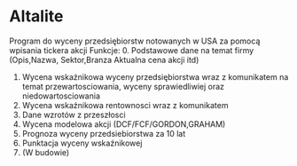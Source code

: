# Altalite
Program do wyceny przedsiębiorstw notowanych w USA za pomocą wpisania tickera akcji
Funkcje:
0. Podstawowe dane na temat firmy (Opis,Nazwa, Sektor,Branza Aktualna cena akcji itd)
1. Wycena wskaźnikowa wyceny przedsiębiorstwa wraz z komunikatem na temat przewartosciowania, wyceny sprawiedliwiej oraz niedowartosciowania
2. Wycena wskaźnikowa rentownosci wraz z komunikatem 
3. Dane wzrotów z przeszłosci
4. Wycena modelowa akcji (DCF/FCF/GORDON,GRAHAM)
5. Prognoza wyceny przedsiebiorstwa za 10 lat
6. Punktacja wyceny wskaźnikowej
7. (W budowie)
  
